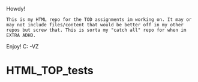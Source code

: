 Howdy!

    This is my HTML repo for the TOD assignments im working on. It may or may not include files/content that would be better off in my other repos but screw that. This is sorta my "catch all" repo for when im EXTRA ADHD. 

Enjoy! C:
-VZ
 # HTML_TOP_tests
